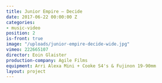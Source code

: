 ```yaml
---
title: Junior Empire — Decide
date: 2017-06-22 00:00:00 Z
categories:
- music-video
position: 2
is-front: true
image: "/uploads/junior-empire-decide-wide.jpg"
vimeo: 222665107
director: Eoin Glaister
production-company: Agile Films
equipment: Arri Alexa Mini + Cooke S4's & Fujinon 19-90mm
layout: project
---
```


